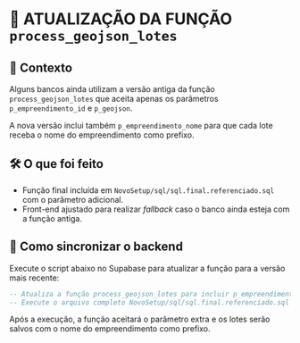 # 🔄 ATUALIZAÇÃO DA FUNÇÃO `process_geojson_lotes`

## 📌 Contexto
Alguns bancos ainda utilizam a versão antiga da função `process_geojson_lotes` que aceita apenas os parâmetros `p_empreendimento_id` e `p_geojson`.

A nova versão inclui também `p_empreendimento_nome` para que cada lote receba o nome do empreendimento como prefixo.

## 🛠️ O que foi feito
- Função final incluída em `NovoSetup/sql/sql.final.referenciado.sql` com o parâmetro adicional.
- Front-end ajustado para realizar *fallback* caso o banco ainda esteja com a função antiga.

## 🚀 Como sincronizar o backend
Execute o script abaixo no Supabase para atualizar a função para a versão mais recente:

```sql
-- Atualiza a função process_geojson_lotes para incluir p_empreendimento_nome
-- Execute o arquivo completo NovoSetup/sql/sql.final.referenciado.sql
```

Após a execução, a função aceitará o parâmetro extra e os lotes serão salvos com o nome do empreendimento como prefixo.
